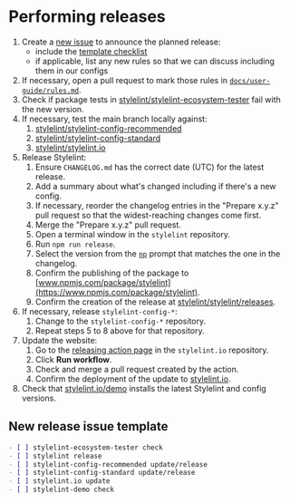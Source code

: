 # Performing releases

1. Create a [new issue](https://github.com/stylelint/stylelint/issues/new?title=Release+%7Bversion%7D&labels=status%3A+needs+discussion) to announce the planned release:
   - include the [template checklist](#new-release-issue-template)
   - if applicable, list any new rules so that we can discuss including them in our configs
2. If necessary, open a pull request to mark those rules in [`docs/user-guide/rules.md`](../user-guide/rules.md).
3. Check if package tests in [stylelint/stylelint-ecosystem-tester](https://github.com/stylelint/stylelint-ecosystem-tester) fail with the new version.
4. If necessary, test the main branch locally against:
   1. [stylelint/stylelint-config-recommended](https://github.com/stylelint/stylelint-config-recommended)
   2. [stylelint/stylelint-config-standard](https://github.com/stylelint/stylelint-config-standard)
   3. [stylelint/stylelint.io](https://github.com/stylelint/stylelint.io)
5. Release Stylelint:
   1. Ensure `CHANGELOG.md` has the correct date (UTC) for the latest release.
   2. Add a summary about what's changed including if there's a new config.
   3. If necessary, reorder the changelog entries in the "Prepare x.y.z" pull request so that the widest-reaching changes come first.
   4. Merge the "Prepare x.y.z" pull request.
   5. Open a terminal window in the `stylelint` repository.
   6. Run `npm run release`.
   7. Select the version from the [`np`](https://github.com/sindresorhus/np) prompt that matches the one in the changelog.
   8. Confirm the publishing of the package to [www.npmjs.com/package/stylelint](https://www.npmjs.com/package/stylelint).
   9. Confirm the creation of the release at [stylelint/stylelint/releases](https://github.com/stylelint/stylelint/releases).
6. If necessary, release `stylelint-config-*`:
   1. Change to the `stylelint-config-*` repository.
   2. Repeat steps 5 to 8 above for that repository.
7. Update the website:
   1. Go to the [releasing action page](https://github.com/stylelint/stylelint.io/actions/workflows/release-stylelint.yml) in the `stylelint.io` repository.
   2. Click **Run workflow**.
   3. Check and merge a pull request created by the action.
   4. Confirm the deployment of the update to [stylelint.io](https://stylelint.io).
8. Check that [stylelint.io/demo](https://stylelint.io/demo) installs the latest Stylelint and config versions.

## New release issue template

```markdown
- [ ] stylelint-ecosystem-tester check
- [ ] stylelint release
- [ ] stylelint-config-recommended update/release
- [ ] stylelint-config-standard update/release
- [ ] stylelint.io update
- [ ] stylelint-demo check
```
